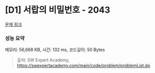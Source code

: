 # [D1] 서랍의 비밀번호 - 2043 

[문제 링크](https://swexpertacademy.com/main/code/problem/problemDetail.do?contestProbId=AV5QJ_8KAx8DFAUq) 

### 성능 요약

메모리: 56,668 KB, 시간: 132 ms, 코드길이: 50 Bytes



> 출처: SW Expert Academy, https://swexpertacademy.com/main/code/problem/problemList.do